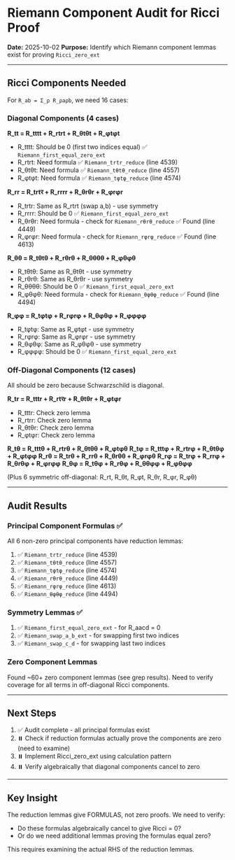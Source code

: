 # Riemann Component Audit for Ricci Proof

**Date:** 2025-10-02
**Purpose:** Identify which Riemann component lemmas exist for proving `Ricci_zero_ext`

---

## Ricci Components Needed

For `R_ab = Σ_ρ R_ρaρb`, we need 16 cases:

### Diagonal Components (4 cases)

**R_tt = R_tttt + R_rtrt + R_θtθt + R_φtφt**
- R_tttt: Should be 0 (first two indices equal) ✅ `Riemann_first_equal_zero_ext`
- R_rtrt: Need formula ✅ `Riemann_trtr_reduce` (line 4539)
- R_θtθt: Need formula ✅ `Riemann_tθtθ_reduce` (line 4557)
- R_φtφt: Need formula ✅ `Riemann_tφtφ_reduce` (line 4574)

**R_rr = R_trtर + R_rrrr + R_θrθr + R_φrφr**
- R_trtr: Same as R_rtrt (swap a,b) - use symmetry
- R_rrrr: Should be 0 ✅ `Riemann_first_equal_zero_ext`
- R_θrθr: Need formula - check for `Riemann_rθrθ_reduce` ✅ Found (line 4449)
- R_φrφr: Need formula - check for `Riemann_rφrφ_reduce` ✅ Found (line 4613)

**R_θθ = R_tθtθ + R_rθrθ + R_θθθθ + R_φθφθ**
- R_tθtθ: Same as R_θtθt - use symmetry
- R_rθrθ: Same as R_θrθr - use symmetry
- R_θθθθ: Should be 0 ✅ `Riemann_first_equal_zero_ext`
- R_φθφθ: Need formula - check for `Riemann_θφθφ_reduce` ✅ Found (line 4494)

**R_φφ = R_tφtφ + R_rφrφ + R_θφθφ + R_φφφφ**
- R_tφtφ: Same as R_φtφt - use symmetry
- R_rφrφ: Same as R_φrφr - use symmetry
- R_θφθφ: Same as R_φθφθ - use symmetry
- R_φφφφ: Should be 0 ✅ `Riemann_first_equal_zero_ext`

### Off-Diagonal Components (12 cases)

All should be zero because Schwarzschild is diagonal.

**R_tr = R_tttr + R_rtरr + R_θtθr + R_φtφr**
- R_tttr: Check zero lemma
- R_rtrr: Check zero lemma
- R_θtθr: Check zero lemma
- R_φtφr: Check zero lemma

**R_tθ = R_tttθ + R_rtrθ + R_θtθθ + R_φtφθ**
**R_tφ = R_tttφ + R_rtrφ + R_θtθφ + R_φtφφ**
**R_rθ = R_trθ + R_rrθ + R_θrθθ + R_φrφθ**
**R_rφ = R_trφ + R_rrφ + R_θrθφ + R_φrφφ**
**R_θφ = R_tθφ + R_rθφ + R_θθφφ + R_φθφφ**

(Plus 6 symmetric off-diagonal: R_rt, R_θt, R_φt, R_θr, R_φr, R_φθ)

---

## Audit Results

### Principal Component Formulas ✅

All 6 non-zero principal components have reduction lemmas:

1. ✅ `Riemann_trtr_reduce` (line 4539)
2. ✅ `Riemann_tθtθ_reduce` (line 4557)
3. ✅ `Riemann_tφtφ_reduce` (line 4574)
4. ✅ `Riemann_rθrθ_reduce` (line 4449)
5. ✅ `Riemann_rφrφ_reduce` (line 4613)
6. ✅ `Riemann_θφθφ_reduce` (line 4494)

### Symmetry Lemmas ✅

1. ✅ `Riemann_first_equal_zero_ext` - for R_aacd = 0
2. ✅ `Riemann_swap_a_b_ext` - for swapping first two indices
3. ✅ `Riemann_swap_c_d` - for swapping last two indices

### Zero Component Lemmas

Found ~60+ zero component lemmas (see grep results). Need to verify coverage for all terms in off-diagonal Ricci components.

---

## Next Steps

1. ✅ Audit complete - all principal formulas exist
2. ⏸️ Check if reduction formulas actually prove the components are zero (need to examine)
3. ⏸️ Implement Ricci_zero_ext using calculation pattern
4. ⏸️ Verify algebraically that diagonal components cancel to zero

---

## Key Insight

The reduction lemmas give FORMULAS, not zero proofs. We need to verify:
- Do these formulas algebraically cancel to give Ricci = 0?
- Or do we need additional lemmas proving the formulas equal zero?

This requires examining the actual RHS of the reduction lemmas.
